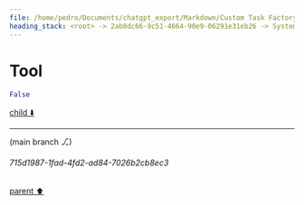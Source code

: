 ```yaml
---
file: /home/pedro/Documents/chatgpt_export/Markdown/Custom Task Factory Override.md
heading_stack: <root> -> 2ab8dc66-9c51-4664-90e9-06291e31eb26 -> System -> b8afa332-1ea4-489a-809b-ea613254549b -> System -> aaa2f793-43f9-4f7d-b610-c0383df035ef -> User -> e51f6927-b9b1-45af-902f-ed18fb8f792f -> Assistant -> c0e1b261-c980-4a5f-b391-32529049bb4a -> Tool -> de2b3bf3-2dc0-4443-b496-b9989d9a7faa -> Assistant -> b7a1266d-90be-4300-ae02-79a0ca6ecfc3 -> Assistant -> 2e81c05c-a23c-4caf-a129-1e2533c68919 -> Tool -> 29673e15-8598-4546-a8b2-91dcc341abd3 -> Assistant -> aaa2dc8b-2afe-467b-9cb0-fef2e64c7057 -> User -> dc4a074b-2ef5-4fa3-bb90-2094af9666eb -> Assistant -> aaa269ee-9a58-44cb-980c-0c8b9ba11898 -> User -> 7785f4ab-a474-4361-9f01-95802d62b670 -> Assistant -> dfe64904-ae71-4b3c-be04-5854a684db3d -> Tool -> 9bf71f8d-8286-44f2-85e6-c09ea74adfc6 -> Assistant -> aaa219bf-0936-4f00-a962-6ef705160daf -> User -> 34efb5e6-8394-43e3-82a8-a5a82381e4d2 -> Assistant -> 60dddb70-837f-42a1-ba6e-e63f6141d185 -> Assistant -> aaa27460-184a-47e3-99f9-265884a48fb7 -> User -> c3d95b1a-3936-482a-82d0-034320c1d78a -> Assistant -> ccb1d924-5e80-4069-916d-d1136f8e58de -> Tool -> 6d156745-b263-47ed-9809-2e2147909933 -> Assistant -> aaa259c1-d2d8-4605-a976-a3ba28d47772 -> User -> f7791046-a63a-47f5-8cb2-fa18b8a72ab8 -> Assistant -> 69a2eeec-e3c7-4666-bc53-f8338f80a2bd -> Tool -> ded3e8c2-7045-4b54-ab70-754aff927d7c -> Assistant -> aaa2a0c9-fe29-4872-8cf3-3c2ef2f1f5ad -> User -> df3e4238-c6d3-4410-a49e-939fc8592c3d -> Assistant -> aaa2c059-de37-4e59-a75a-61cb1a07a38e -> User -> 469a8fb2-e7e3-4725-8102-b3c44c9aa145 -> Assistant -> b1a6c297-2055-4305-9445-5a992e1b92ef -> Assistant -> 552647be-cac6-4c23-9770-28ceedd74c83 -> Tool -> 3162a131-ffba-486e-aea5-02577a0dd079 -> Assistant -> aaa20173-dec2-4762-bf2f-74effbfd278e -> User -> ecc418a0-d805-475c-a697-88ff7f9222d4 -> Assistant -> 263c12af-b501-4357-b824-a2ae56be2d50 -> Tool -> 8d04e4ae-1fd0-4f44-8d29-339beb31bf4e -> Assistant -> aaa28efa-9b26-4bb4-9709-8c81455522c1 -> User -> b896fac8-ba75-42db-aeb0-83f8c07e993f -> Assistant -> 0d6441fa-564a-487c-a827-43f119897b5e -> Assistant -> 2bd5b431-8049-4c83-b5a2-ff4f57793794 -> Tool -> 5ed50cb1-9380-4319-9831-239c7f69c2cb -> Assistant -> aaa2df5f-a385-4016-9b2e-994f0f288676 -> User -> d1a60220-1126-4b73-86e6-c6cff386f4ad -> Assistant -> a76cd8fc-5884-4b32-b7e5-553bb6970b7c -> Assistant -> 262869e5-302e-43e5-a7cf-ce3ee7872d50 -> Tool -> 49f1cbc5-3d8b-470a-9b40-af1a38a58b94 -> Assistant -> aaa2c561-6ef0-4b6b-b684-b8bdd6c120ad -> User -> 64182d00-1812-40d2-a844-a62a375c3111 -> Assistant -> Objective -> Desired Features -> Challenges -> Possible Approaches -> aaa217cf-c3f9-4e63-86ae-281455b9c484 -> User -> a7f2582a-6998-4d74-9cd8-302dc23dc7a6 -> Assistant -> aaa23a80-c279-45c3-97a5-ad7ff0c413dd -> User -> e355d4a5-d4f7-4266-8086-ee91ad97bd19 -> Assistant -> c5f30c0a-30e4-4d6e-bdf4-a6860650a7b9 -> Tool -> 2167abc6-c1ba-4032-954c-f6b4244c51fb -> Assistant -> aaa28fad-eddd-465d-883b-0193b0e9f2f2 -> User -> ece7802a-3bdb-4f2d-89ad-4c326adcfc98 -> Assistant -> dfa785b3-5f09-44f5-863d-5a83fbd8647e -> Tool -> ae542501-4e95-4537-842a-b4649e94fd5b -> Assistant -> aaa2637d-a83c-4af1-962f-1f6655f5ebc9 -> User -> 6b68743c-3c57-4809-9516-8bc5a59cd315 -> Assistant -> dedca6d5-9880-4212-9d3d-8229c40eb3a2 -> Assistant -> 6c1d191d-36b1-4bef-b8ed-8ff304c67567 -> Tool -> 6999d258-73a2-4f40-b95e-dc17d93c924d -> Assistant -> 46eb6809-647a-40b0-8c5a-a3f9ea017e14 -> Assistant -> 005430b2-10f9-4da2-85dc-c4b2ce650a62 -> Tool -> 219bd1ca-5f9c-4d53-98a7-f427c5658e6b -> Assistant -> aaa2e14f-252c-42b3-83e4-6d02ee033162 -> User -> 87a3fbd7-f112-449f-a236-ab4152fd9667 -> Assistant -> 2849b3ea-8919-4083-8cdd-f762dece3c27 -> Assistant -> e6b0c3a8-fa61-4438-83bc-b7476b67060a -> Tool -> 6c8f8f46-e3ed-460a-a500-b60d45a39919 -> Assistant -> aaa27491-14cf-4aac-811b-bc4a137a9d98 -> User -> e03791ed-c708-4320-9d96-38d39ae63c00 -> Assistant -> Tasks vs. Futures in Python's asyncio -> Tasks -> Futures -> Relationship -> aaa20ad3-f09e-4126-82df-dedd9fa21ed9 -> User -> a85c26d3-d229-462f-a36b-9833d9fc89e4 -> Assistant -> Data Available at Future Creation -> Example Attributes to Capture -> aaa25c4c-750b-4d58-87cf-c548aaad9c11 -> User -> b5e5f72d-cd86-4f1b-9d79-6dd23dc4a377 -> Assistant -> Types of Edges for Control Flow -> State Data to Keep Track of -> aaa273eb-74e5-4fcc-836f-7c8a49baab83 -> User -> 1983126d-76bc-47cc-8bb6-782766bd0cff -> Assistant -> adee4b84-737f-4208-81d9-8ebd26d772d8 -> Tool -> d78a7584-b2c4-4b16-84fd-a0b10c671539 -> Assistant -> aaa2c6bc-2e2d-41b9-9b37-a7cf9bf27e40 -> User -> 795dd490-4bf2-4246-87da-164bcebf8d65 -> Assistant -> a1671f4b-feb3-4fc5-86f2-c36dc861d7e4 -> Tool -> 711a5a1f-7a78-4685-abb0-2601777a382f -> Assistant -> aaa20ca7-0db8-40e1-b4fb-f96659ce61aa -> User -> fed77989-764d-4e95-ac69-d10dd7828bdd -> Assistant -> 6359aa44-4370-4b49-a5c0-995d7aeb6d5f -> Tool -> 969583be-3fbd-44f5-ab83-89704ec64218 -> Assistant -> b778ee93-94ce-4036-8010-07ecabd80863 -> Assistant -> c73dbf54-9df0-4514-84b7-b309b90c3832 -> Tool -> b6670b3f-a30b-43b3-88ee-1304dd93f04a -> Assistant -> aaa21665-fc67-4493-a958-d217f7b11c70 -> User -> 412fb7b1-91b6-4835-be4d-29bdc96f5b20 -> Assistant -> f41cee18-3e93-45dc-beb3-373658d3e454 -> Tool -> 8d1cb3f3-519d-4b12-b7d2-0b6931c4245f -> Assistant -> aaa2a492-5b97-4551-be89-f04b4a7c529e -> User -> 6d1d00eb-7e3d-4554-b501-dcc2de081bba -> Assistant -> d7b20483-2920-44c9-94ca-9e060a0fa14d -> Tool -> 6484f0a5-a527-4961-b4d0-a57bdab7fd2d -> Assistant -> 6677aa7a-c964-4a83-8ef5-430cfe77bc3f -> Tool -> 9691ee09-bfbe-473c-b59e-dcba37a4f951 -> Assistant -> aaa2c147-8570-4276-9b91-f7c3b40d496f -> User -> 7098891c-5926-4092-af07-d92bb11daf3b -> Assistant -> d5ac677f-d3ac-4b49-aef7-7d8a80cc46b1 -> Tool -> 3439cb01-05e0-4681-924f-f2a8d7cd3584 -> Assistant -> 8d7ba5ac-d2bf-4219-9f0b-380a79551f64 -> Tool -> 4029d5a6-cc82-4c15-9133-a93d99cdae8f -> Assistant -> aaa28abf-789c-4bf1-95c4-bae85baa6a89 -> User -> e943a161-0735-4461-9580-e1350544f3be -> Assistant -> 7849f93c-df72-4bbc-8743-e8944db5454b -> Tool -> 28f9918f-7d74-44ef-8779-2c50fe667dde -> Assistant -> 26a20c0e-a01d-4bf2-a9d2-2d52e87ea151 -> Tool -> 9110eaab-a515-4a4c-bc9b-425fef856e92 -> Assistant -> aaa21961-de9a-4066-987c-9873375b3713 -> User -> 001d5531-ee10-40bc-895a-bdc184e4b2bd -> Assistant -> 50f6627a-c0ce-47b6-bf15-f1a8aaf841d6 -> Tool -> 832dea60-4db6-4e91-8835-f1e38eb45015 -> Assistant -> aaa2260f-1874-41f8-8a51-a831e169a03f -> User -> 76bb668f-6174-404b-bc1f-301a2cd9b9d0 -> Assistant -> 0d45f7ae-3469-413a-831f-8e6a8806b4d4 -> Tool -> 06b425c2-187f-45b4-88e4-d58e1fd27f25 -> Assistant -> 7fc07b93-34a7-42c7-866b-654393736168 -> Tool -> 1731d4c0-1f9a-4893-a042-fbc04263189e -> Assistant -> ef53cb69-fb36-48bb-b753-73e3b21477b4 -> Assistant -> 00116988-797c-44eb-8476-fe8ea88f8410 -> Tool -> f040cfaa-0ea0-4c41-b63c-0ec1bef94e68 -> Assistant -> aaa24b94-d111-4d9e-b40e-c22fd6fef952 -> User -> bf2e349f-b928-4d0b-b310-4cb46a2c4d74 -> Assistant -> 43a46b4a-ce31-47e9-9dc5-9854611be02a -> Tool -> 18935b10-7650-4da3-bde6-fb810c7d14b6 -> Assistant -> aaa2e688-0a57-4c26-9f9f-3c61f39ceee7 -> User -> convert back to networkx Graph with attributes on edges and -> default attributes as dictionary data -> 19a37358-9028-4de5-8846-173c2c908305 -> Assistant -> 182755c6-2b0c-49e6-8538-4c7fe9220a5a -> Tool -> c7e9b479-eac3-4af1-906f-e934e8ce26de -> Assistant -> aaa2de87-3dec-44e5-b12b-63836d153ef8 -> User -> 9b81e3cd-f963-4af3-bebe-cf99ea8af7f5 -> Assistant -> e45ea59d-1e74-42a0-a098-6e69b44a377c -> Tool -> 207ba23f-a710-480a-afcf-d4bb31996c5c -> Assistant -> 855e06df-56c4-4ecf-b450-56348cee929b -> Tool -> d5e74f69-068c-454b-b944-634d4c267ac0 -> Assistant -> aaa2d3ed-064f-49e6-bf06-418c83f8c304 -> User -> 108dc30c-623b-49ae-a13a-4840301a3062 -> Assistant -> 7c681d69-35f0-4247-b832-3e68b22ec70f -> Tool -> 395362d9-e221-4263-ad5c-a93de47e5464 -> Assistant -> aaa29f79-5c90-4316-83f6-a7e86d917922 -> User -> e569e032-f9bf-4c60-a645-9ed6adcbeec7 -> Assistant -> eb1229b8-eae9-4b57-9b33-d69de5c955ba -> Tool -> 2f4acad7-6468-45f9-844c-f27ba4a0a6d3 -> Assistant -> 2d57baa8-e869-4c36-beac-12afe2b2aef0 -> Tool -> e652cadd-a79c-4fe9-b737-940b79858295 -> Assistant -> ccbe45bd-ff34-4f5d-8940-6ad3306d573d -> Assistant -> 19523b8e-6455-40af-a9c7-ff67dd676f2b -> Tool -> d47e9445-3402-4916-a051-590e5b5f056f -> Assistant -> aaa2cee0-ded8-42fa-9416-7fcc7d60d31b -> User -> ba585d4a-491a-4454-9a74-90049ac876f8 -> Assistant -> 9aea0e4d-213a-4cb6-979b-35a11f2a18a8 -> Tool -> 224824fa-4ad4-4164-a8b3-11bdbaea3d38 -> Assistant -> aaa2e564-298b-46e8-a704-55b3b356f430 -> User -> 3626ecf0-e5e5-4c7c-9526-3afefa7a3374 -> Assistant -> 5c8b44ae-1223-4a6b-8c4b-8bab2bca3370 -> Tool -> 3edadeec-f466-464a-80b4-6b4b80cb279f -> Assistant -> a9ba9123-4a58-4a9a-b085-b473c71db0db -> Tool -> e9a4bfe2-3e02-4051-a0e5-452d4b2e92e1 -> Assistant -> dc52061f-c77c-4c41-94e2-878f73a857a1 -> Assistant -> 00d7fe2a-64b5-415e-b28d-2ecf6d110bfd -> Tool -> bb64d97c-9d17-4dc2-b769-555af4f8d31b -> Assistant -> 105bcc99-4e06-4404-80cd-518cd131fc66 -> Assistant -> e9597db3-3cb9-44e9-adfb-29e7997d12f7 -> Tool -> c240a2af-3267-4ebb-9c66-23650a0bdb2d -> Assistant -> aaa215f4-119b-402b-bfbd-cd96cabf4add -> User -> 3a45d0d1-5a4d-4501-8417-1a0a5bbd2215 -> Assistant -> b2a7532b-a6a6-46f9-bec3-4c075dc6b1e5 -> Tool -> 8532ee22-debf-4804-896b-1b05ac9c56f7 -> Assistant -> 077ea460-1cfb-4b6c-b47f-e80a2a1e7d0e -> Tool -> b8a8a4d6-32e9-462e-855d-2771c0f66f63 -> Assistant -> aaa2d0a3-c890-4235-a265-e331f2027b7e -> User -> 76dfdb9b-d86b-4dcc-95b7-bb9eba68f636 -> Assistant -> b63535d9-4640-44f4-acb2-98931f1ffb8a -> Tool
---
```

# Tool

```python
False
```

[child ⬇️](#715d1987-1fad-4fd2-ad84-7026b2cb8ec3)

---

(main branch ⎇)
###### 715d1987-1fad-4fd2-ad84-7026b2cb8ec3
[parent ⬆️](#b63535d9-4640-44f4-acb2-98931f1ffb8a)
